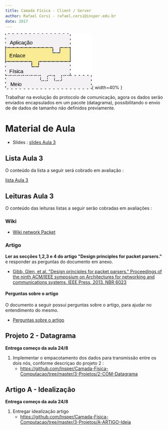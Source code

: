 ```yaml
---
title: Camada Física - Client / Server 
author: Rafael Corsi - rafael.corsi@insper.edu.br
date: 2017
---
```



![Camada Atual](doc/etapaAtualPilhaEnlace.png){ width=40% }

Trabalhar na evolução do protocolo de comunicação, agora os dados serão enviados encapsulados em um pacote (datagrama), possibilitando o envio de de dados de tamanho não definidos previamente.

# Material de Aula
- Slides : [slides Aula 3](https://github.com/Insper/Camada-Fisica-Computacao/blob/master/2-Aulas/03-Datagrama/3-Slides-Datagrama.pdf)

## Lista Aula 3

O conteúdo da lista a seguir será cobrado em avaliação :

[lista Aula 3](https://github.com/Insper/Camada-Fisica-Computacao/blob/master/2-Aulas/03-Datagrama/3-Lista-Datagrama.pdf)

## Leituras Aula 3

O conteúdo das leituras listas a seguir serão cobradas em avaliações :

### Wiki

- [Wiki network Packet](https://en.wikipedia.org/wiki/Network_packet)

### Artigo 

**Ler as secções 1,2,3 e 4 do artigo "Design principles for packet parsers."** e responder as perguntas do documento em anexo.

- [Gibb, Glen, et al. "Design principles for packet parsers." Proceedings of the ninth ACM/IEEE symposium on Architectures for networking and communications systems. IEEE Press, 2013. NBR 6023 ](https://github.com/Insper/Camada-Fisica-Computacao/blob/master/2-Aulas/03-Datagrama/3-Artigo-2013-Gibb-Glen-et-al.pdf)
       
#### Perguntas sobre o artigo

O documento a seguir possui perguntas sobre o artigo, para ajudar no entendimento do mesmo.

- [Perguntas sobre o artigo](https://github.com/Insper/Camada-Fisica-Computacao/blob/master/2-Aulas/03-Datagrama/3-Artigos-Perguntas.pdf)
    
## Projeto 2 - Datagrama
**Entrega começo da aula 24/8**

1. Implementar o empacotamento dos dados para transmissão entre os dois nós, conforme descriçao do projeto 2 :
    - https://github.com/Insper/Camada-Fisica-Computacao/tree/master/3-Projetos/2-COM-Datagrama

## Artigo A - Idealização 
**Entrega começo da aula 24/8**

1. Entregar idealização artigo 
    - https://github.com/Insper/Camada-Fisica-Computacao/tree/master/3-Projetos/A-ARTIGO-Ideia

